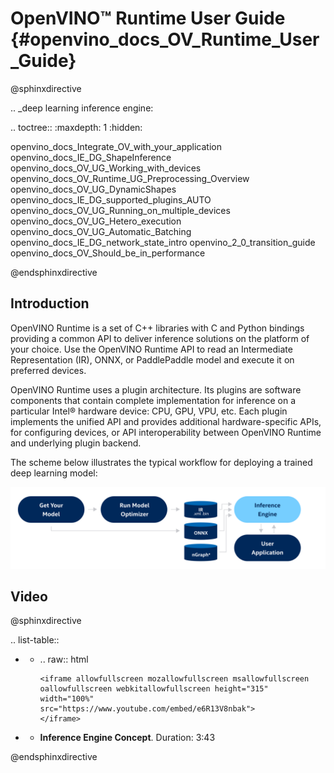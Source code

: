 # OpenVINO™ Runtime User Guide {#openvino_docs_OV_Runtime_User_Guide}

@sphinxdirective

.. _deep learning inference engine:

.. toctree::
   :maxdepth: 1
   :hidden:

   openvino_docs_Integrate_OV_with_your_application
   openvino_docs_IE_DG_ShapeInference
   openvino_docs_OV_UG_Working_with_devices
   openvino_docs_OV_Runtime_UG_Preprocessing_Overview
   openvino_docs_OV_UG_DynamicShapes
   openvino_docs_IE_DG_supported_plugins_AUTO
   openvino_docs_OV_UG_Running_on_multiple_devices
   openvino_docs_OV_UG_Hetero_execution
   openvino_docs_OV_UG_Automatic_Batching
   openvino_docs_IE_DG_network_state_intro
   openvino_2_0_transition_guide
   openvino_docs_OV_Should_be_in_performance

@endsphinxdirective

## Introduction
OpenVINO Runtime is a set of C++ libraries with C and Python bindings providing a common API to deliver inference solutions on the platform of your choice. Use the OpenVINO Runtime API to read an Intermediate Representation (IR), ONNX, or PaddlePaddle model and execute it on preferred devices.

OpenVINO Runtime uses a plugin architecture. Its plugins are software components that contain complete implementation for inference on a particular Intel® hardware device: CPU, GPU, VPU, etc. Each plugin implements the unified API and provides additional hardware-specific APIs, for configuring devices, or API interoperability between OpenVINO Runtime and underlying plugin backend.
 
The scheme below illustrates the typical workflow for deploying a trained deep learning model: 

<!-- TODO: need to update the picture below with PDPD files -->
![](img/BASIC_FLOW_IE_C.svg)


## Video

@sphinxdirective

.. list-table::

   * - .. raw:: html

           <iframe allowfullscreen mozallowfullscreen msallowfullscreen oallowfullscreen webkitallowfullscreen height="315" width="100%"
           src="https://www.youtube.com/embed/e6R13V8nbak">
           </iframe>
   * - **Inference Engine Concept**. Duration: 3:43
     
@endsphinxdirective
